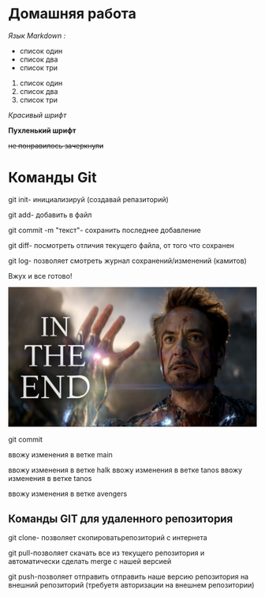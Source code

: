 # Домашняя работа

*Язык Markdown :*

* список один
* список два
* список три

1. список один
2. список два
3. список три 

_Красивый шрифт_ 

**Пухленький шрифт**

~~не понравилось зачеркнули~~

# Команды Git

git init- инициализируй (создавай репазиторий)

git add- добавить в файл

git commit -m "текст"- сохранить последнее добавление

git diff- посмотреть отличия текущего файла, от того что сохранен

git log- позволяет смотреть журнал сохранений/изменений (камитов)

Вжух и все готово!

![ironman](/ironman.jpg)

git commit

ввожу изменения в ветке main

ввожу изменения в ветке halk
ввожу изменения в ветке tanos
ввожу изменения в ветке tanos

ввожу изменения в ветке avengers

## Команды GIT для удаленного репозитория

git clone- позволяет скопироватьрепозиторий с интернета

git pull-позволяет скачать все из текущего репозитория и автоматически сделать merge с нашей версией

git push-позволяет отправить отправить наше версию репозитория на внешний репозиторий (требуетя авторизации на внешнем репозитории)